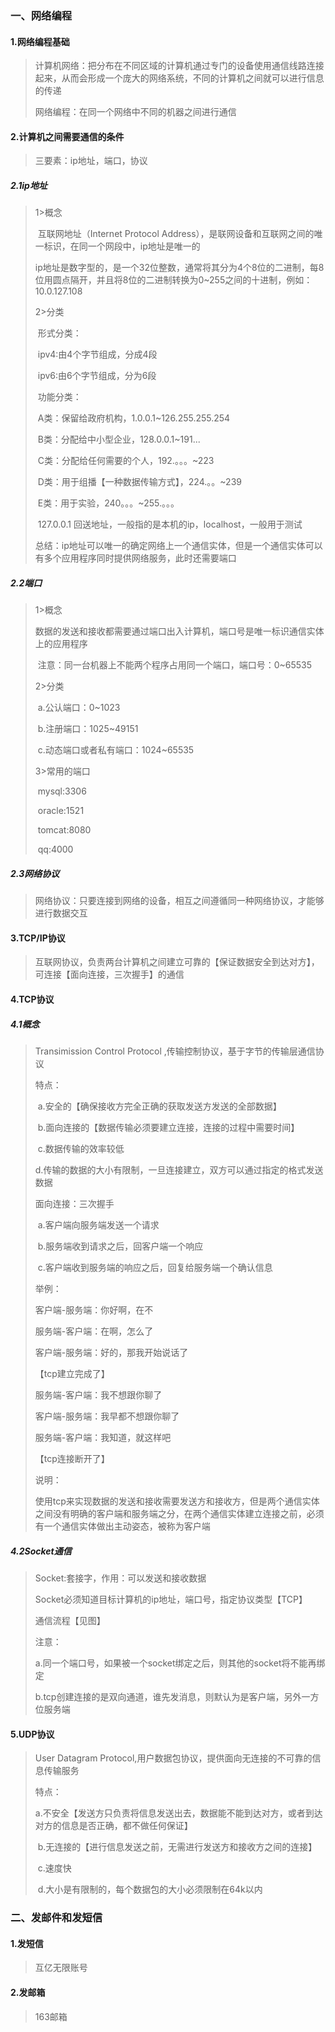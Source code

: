 ### 一、网络编程

#### 1.网络编程基础

> 计算机网络：把分布在不同区域的计算机通过专门的设备使用通信线路连接起来，从而会形成一个庞大的网络系统，不同的计算机之间就可以进行信息的传递
>
> 网络编程：在同一个网络中不同的机器之间进行通信

#### 2.计算机之间需要通信的条件

> 三要素：ip地址，端口，协议

##### 2.1ip地址

> 1>概念
>
> ​	互联网地址（Internet Protocol Address），是联网设备和互联网之间的唯一标识，在同一个网段中，ip地址是唯一的
>
> ​	ip地址是数字型的，是一个32位整数，通常将其分为4个8位的二进制，每8位用圆点隔开，并且将8位的二进制转换为0~255之间的十进制，例如：10.0.127.108
>
> 2>分类
>
> ​	形式分类：
>
> ​		ipv4:由4个字节组成，分成4段
>
> ​		ipv6:由6个字节组成，分为6段
>
> ​	功能分类：
>
> ​		A类：保留给政府机构，1.0.0.1~126.255.255.254
>
> ​		B类：分配给中小型企业，128.0.0.1~191...
>
> ​		C类：分配给任何需要的个人，192.。。。~223
>
> ​		D类：用于组播【一种数据传输方式】，224.。。~239
>
> ​		E类：用于实验，240。。。~255.。。。
>
> ​		127.0.0.1   回送地址，一般指的是本机的ip，localhost，一般用于测试
>
> 总结：ip地址可以唯一的确定网络上一个通信实体，但是一个通信实体可以有多个应用程序同时提供网络服务，此时还需要端口

##### 2.2端口

> 1>概念
>
> ​	数据的发送和接收都需要通过端口出入计算机，端口号是唯一标识通信实体上的应用程序
>
> ​	注意：同一台机器上不能两个程序占用同一个端口，端口号：0~65535
>
> 2>分类
>
> ​	a.公认端口：0~1023
>
> ​	b.注册端口：1025~49151
>
> ​	c.动态端口或者私有端口：1024~65535
>
> 3>常用的端口
>
> ​	mysql:3306
>
> ​	oracle:1521
>
> ​	tomcat:8080
>
> ​	qq:4000

##### 2.3网络协议

> 网络协议：只要连接到网络的设备，相互之间遵循同一种网络协议，才能够进行数据交互

#### 3.TCP/IP协议

> 互联网协议，负责两台计算机之间建立可靠的【保证数据安全到达对方】，可连接【面向连接，三次握手】的通信

#### 4.TCP协议

##### 4.1概念

> Transimission Control Protocol ,传输控制协议，基于字节的传输层通信协议
>
> 特点：
>
> ​	a.安全的【确保接收方完全正确的获取发送方发送的全部数据】
>
> ​	b.面向连接的【数据传输必须要建立连接，连接的过程中需要时间】
>
> ​	c.数据传输的效率较低
>
> ​	d.传输的数据的大小有限制，一旦连接建立，双方可以通过指定的格式发送数据
>
> 面向连接：三次握手
>
> ​	a.客户端向服务端发送一个请求
>
> ​	b.服务端收到请求之后，回客户端一个响应
>
> ​	c.客户端收到服务端的响应之后，回复给服务端一个确认信息
>
> 举例：
>
> 客户端-服务端：你好啊，在不
>
> 服务端-客户端：在啊，怎么了
>
> 客户端-服务端：好的，那我开始说话了
>
> 【tcp建立完成了】
>
> 服务端-客户端：我不想跟你聊了
>
> 客户端-服务端：我早都不想跟你聊了
>
> 服务端-客户端：我知道，就这样吧
>
> 【tcp连接断开了】
>
> 说明：
>
> ​	使用tcp来实现数据的发送和接收需要发送方和接收方，但是两个通信实体之间没有明确的客户端和服务端之分，在两个通信实体建立连接之前，必须有一个通信实体做出主动姿态，被称为客户端

##### 4.2Socket通信

> Socket:套接字，作用：可以发送和接收数据
>
> Socket必须知道目标计算机的ip地址，端口号，指定协议类型【TCP】
>
> 通信流程【见图】
>
> 注意：
>
> a.同一个端口号，如果被一个socket绑定之后，则其他的socket将不能再绑定
>
> b.tcp创建连接的是双向通道，谁先发消息，则默认为是客户端，另外一方位服务端

#### 5.UDP协议

> User Datagram Protocol,用户数据包协议，提供面向无连接的不可靠的信息传输服务
>
> 特点：
>
> ​	a.不安全【发送方只负责将信息发送出去，数据能不能到达对方，或者到达对方的信息是否正确，都不做任何保证】
>
> ​	b.无连接的【进行信息发送之前，无需进行发送方和接收方之间的连接】
>
> ​	c.速度快
>
> ​	d.大小是有限制的，每个数据包的大小必须限制在64k以内

### 二、发邮件和发短信

#### 1.发短信

> 互亿无限账号

#### 2.发邮箱

> 163邮箱
